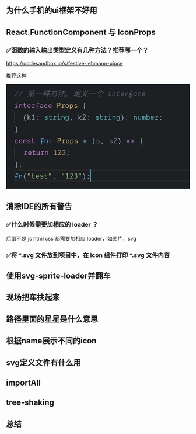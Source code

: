 ## 为什么手机的ui框架不好用

## React.FunctionComponent 与 IconProps


### ✅函数的输入输出类型定义有几种方法？推荐哪一个？

https://codesandbox.io/s/festive-lehmann-uipce

推荐这种

![](https://raw.githubusercontent.com/wojiaofengzhongzhuifeng/image-host/master/img/20190805122508.png)

## 消除IDE的所有警告

### ✅什么时候需要加相应的 loader ？

后缀不是 js html css 都需要加相应 loader，如图片，svg

### ✅将 *.svg 文件放到项目中，在 icon 组件打印 *.svg 文件内容



## 使用svg-sprite-loader并翻车

## 现场把车扶起来

## 路径里面的星星是什么意思 

## 根据name展示不同的icon

## svg定义文件有什么用

## importAll

## tree-shaking

## 总结 
